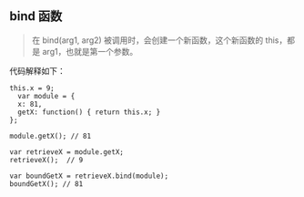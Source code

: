 ## bind 函数

> 在 bind(arg1, arg2) 被调用时，会创建一个新函数，这个新函数的 this，都是 arg1，也就是第一个参数。

代码解释如下：

    this.x = 9;
      var module = {
      x: 81,
      getX: function() { return this.x; }
    };

    module.getX(); // 81

    var retrieveX = module.getX;
    retrieveX();  // 9

    var boundGetX = retrieveX.bind(module);
    boundGetX(); // 81
